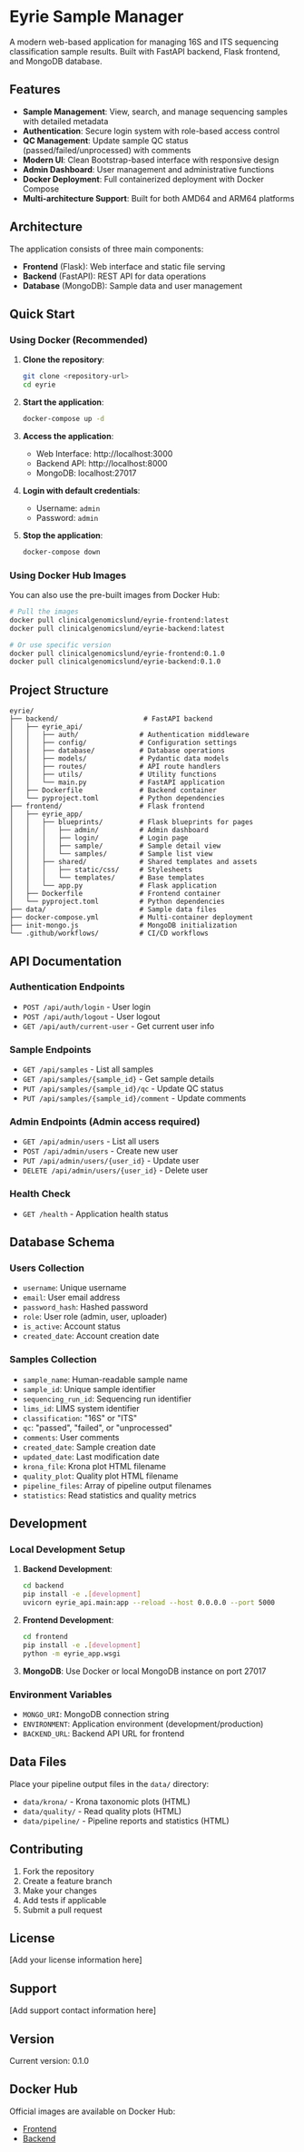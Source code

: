 # Eyrie Sample Manager

A modern web-based application for managing 16S and ITS sequencing classification sample results. Built with FastAPI backend, Flask frontend, and MongoDB database.

## Features

- **Sample Management**: View, search, and manage sequencing samples with detailed metadata
- **Authentication**: Secure login system with role-based access control
- **QC Management**: Update sample QC status (passed/failed/unprocessed) with comments
- **Modern UI**: Clean Bootstrap-based interface with responsive design
- **Admin Dashboard**: User management and administrative functions
- **Docker Deployment**: Full containerized deployment with Docker Compose
- **Multi-architecture Support**: Built for both AMD64 and ARM64 platforms

## Architecture

The application consists of three main components:

- **Frontend** (Flask): Web interface and static file serving
- **Backend** (FastAPI): REST API for data operations
- **Database** (MongoDB): Sample data and user management

## Quick Start

### Using Docker (Recommended)

1. **Clone the repository**:
   ```bash
   git clone <repository-url>
   cd eyrie
   ```

2. **Start the application**:
   ```bash
   docker-compose up -d
   ```

3. **Access the application**:
   - Web Interface: http://localhost:3000
   - Backend API: http://localhost:8000
   - MongoDB: localhost:27017

4. **Login with default credentials**:
   - Username: `admin`
   - Password: `admin`

5. **Stop the application**:
   ```bash
   docker-compose down
   ```

### Using Docker Hub Images

You can also use the pre-built images from Docker Hub:

```bash
# Pull the images
docker pull clinicalgenomicslund/eyrie-frontend:latest
docker pull clinicalgenomicslund/eyrie-backend:latest

# Or use specific version
docker pull clinicalgenomicslund/eyrie-frontend:0.1.0
docker pull clinicalgenomicslund/eyrie-backend:0.1.0
```

## Project Structure

```
eyrie/
├── backend/                     # FastAPI backend
│   ├── eyrie_api/
│   │   ├── auth/               # Authentication middleware
│   │   ├── config/             # Configuration settings
│   │   ├── database/           # Database operations
│   │   ├── models/             # Pydantic data models
│   │   ├── routes/             # API route handlers
│   │   ├── utils/              # Utility functions
│   │   └── main.py             # FastAPI application
│   ├── Dockerfile              # Backend container
│   └── pyproject.toml          # Python dependencies
├── frontend/                   # Flask frontend
│   ├── eyrie_app/
│   │   ├── blueprints/         # Flask blueprints for pages
│   │   │   ├── admin/          # Admin dashboard
│   │   │   ├── login/          # Login page
│   │   │   ├── sample/         # Sample detail view
│   │   │   └── samples/        # Sample list view
│   │   ├── shared/             # Shared templates and assets
│   │   │   ├── static/css/     # Stylesheets
│   │   │   └── templates/      # Base templates
│   │   └── app.py              # Flask application
│   ├── Dockerfile              # Frontend container
│   └── pyproject.toml          # Python dependencies
├── data/                       # Sample data files
├── docker-compose.yml          # Multi-container deployment
├── init-mongo.js               # MongoDB initialization
└── .github/workflows/          # CI/CD workflows
```

## API Documentation

### Authentication Endpoints
- `POST /api/auth/login` - User login
- `POST /api/auth/logout` - User logout
- `GET /api/auth/current-user` - Get current user info

### Sample Endpoints
- `GET /api/samples` - List all samples
- `GET /api/samples/{sample_id}` - Get sample details
- `PUT /api/samples/{sample_id}/qc` - Update QC status
- `PUT /api/samples/{sample_id}/comment` - Update comments

### Admin Endpoints (Admin access required)
- `GET /api/admin/users` - List all users
- `POST /api/admin/users` - Create new user
- `PUT /api/admin/users/{user_id}` - Update user
- `DELETE /api/admin/users/{user_id}` - Delete user

### Health Check
- `GET /health` - Application health status

## Database Schema

### Users Collection
- `username`: Unique username
- `email`: User email address
- `password_hash`: Hashed password
- `role`: User role (admin, user, uploader)
- `is_active`: Account status
- `created_date`: Account creation date

### Samples Collection
- `sample_name`: Human-readable sample name
- `sample_id`: Unique sample identifier
- `sequencing_run_id`: Sequencing run identifier
- `lims_id`: LIMS system identifier
- `classification`: "16S" or "ITS"
- `qc`: "passed", "failed", or "unprocessed"
- `comments`: User comments
- `created_date`: Sample creation date
- `updated_date`: Last modification date
- `krona_file`: Krona plot HTML filename
- `quality_plot`: Quality plot HTML filename
- `pipeline_files`: Array of pipeline output filenames
- `statistics`: Read statistics and quality metrics

## Development

### Local Development Setup

1. **Backend Development**:
   ```bash
   cd backend
   pip install -e .[development]
   uvicorn eyrie_api.main:app --reload --host 0.0.0.0 --port 5000
   ```

2. **Frontend Development**:
   ```bash
   cd frontend
   pip install -e .[development]
   python -m eyrie_app.wsgi
   ```

3. **MongoDB**:
   Use Docker or local MongoDB instance on port 27017

### Environment Variables

- `MONGO_URI`: MongoDB connection string
- `ENVIRONMENT`: Application environment (development/production)
- `BACKEND_URL`: Backend API URL for frontend

## Data Files

Place your pipeline output files in the `data/` directory:
- `data/krona/` - Krona taxonomic plots (HTML)
- `data/quality/` - Read quality plots (HTML)
- `data/pipeline/` - Pipeline reports and statistics (HTML)

## Contributing

1. Fork the repository
2. Create a feature branch
3. Make your changes
4. Add tests if applicable
5. Submit a pull request

## License

[Add your license information here]

## Support

[Add support contact information here]

## Version

Current version: 0.1.0

## Docker Hub

Official images are available on Docker Hub:
- [Frontend](https://hub.docker.com/r/clinicalgenomicslund/eyrie-frontend)
- [Backend](https://hub.docker.com/r/clinicalgenomicslund/eyrie-backend)